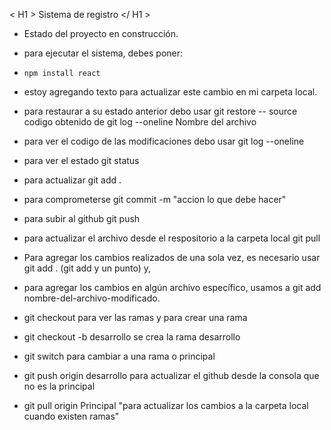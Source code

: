 < H1 > Sistema de registro </ H1 >

- Estado del proyecto en construcción.

- para ejecutar el sistema, debes poner:
- ```npm install react```
- estoy agregando texto para actualizar este cambio en mi carpeta local.
- para restaurar a su estado anterior debo usar git restore -- source codigo obtenido de git log --oneline Nombre del archivo
- para ver el codigo de las modificaciones debo usar git log --oneline
- para ver el estado git status
- para actualizar git add .
- para comprometerse git commit -m "accion lo que debe hacer"
- para subir al github git push
- para actualizar el archivo desde el respositorio a la carpeta local git pull
- Para agregar los cambios realizados de una sola vez, es necesario usar git add . (git add y un punto) y,
-  para agregar los cambios en algún archivo específico, usamos a git add nombre-del-archivo-modificado.
- git checkout para ver las ramas y para crear una rama
- git checkout -b desarrollo  se crea la rama desarrollo
- git switch para cambiar a una rama o principal
- git push origin desarrollo para actualizar el github desde la consola que no es la principal
- git pull origin Principal "para actualizar los cambios a la carpeta local cuando existen ramas"
